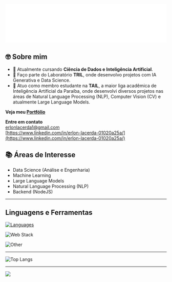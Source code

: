 <div>
	<br>
		<img src="readme.svg" width="800" height="120">
	<br>
</div>

<h2> 🤓 Sobre mim </h2>

- 🤖 Atualmente cursando **Ciência de Dados e Inteligência Artificial**.
- 🔬 Faço parte do Laboratório **TRIL**, onde desenvolvo projetos com IA Generativa e Data Science.
- 🔵 Atuo como membro estudante na **TAIL**, a maior liga acadêmica de Inteligência Artificial da Paraíba, onde desenvolvi diversos projetos nas áreas de Natural Language Processing (NLP), Computer Vision (CV) e atualmente Large Language Models.  

**Veja meu [Portfólio](https://erlonl.github.io/)**  

**Entre em contato**  
[erlonlacerda1@gmail.com](erlonlacerda1@gmail.com)  
[https://www.linkedin.com/in/erlon-lacerda-01020a25a/](https://www.linkedin.com/in/erlon-lacerda-01020a25a/)
<h2> 📚 Áreas de Interesse </h2>  

- Data Science (Análise e Engenharia)
- Machine Learning
- Large Language Models
- Natural Language Processing (NLP)
- Backend (NodeJS)
  
----

## Linguagens e Ferramentas
[![Languages](https://skillicons.dev/icons?i=python,c,cpp,bash&theme=light)]()

![Web Stack](https://skillicons.dev/icons?i=nodejs,express,javascript,typescript,prisma,mysql,postgresql&theme=light)

![Other](https://skillicons.dev/icons?i=selenium,html,css,latex,md,vim,git,github&theme=light)

---

![Top Langs](https://github-readme-stats.vercel.app/api/top-langs/?username=erlonl&langs_count=8&size_weight=0.1&count_weight=0.9)

---

<a href="https://visitcount.itsvg.in">
  <img src="https://visitcount.itsvg.in/api?id=erlonL&label=Profile%20Views&pretty=true" />
</a>

